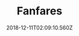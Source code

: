 ---
title: Fanfares
artist: GoGo Penguin
date: 2018-12-11T02:09:10.560Z
cover: tumblr_op6u03jnrd1vfaqyoo1_1280.jpg
styles:
  - Jazz
  - Electronica
links:
  spotify: https://play.spotify.com/album/779P1LBXo4NylXQ0sHSKqT
  youtube: https://music.youtube.com/watch?v=1oE9CtmSGSE
  applemusic: https://itunes.apple.com/us/album/fanfares/572204164?uo=4
  soundcloud: ""
  bandcamp: ""
  googleplay: https://play.google.com/music/m/Bqgh3itxe2pi3sy5dk6dc4cfu4u?signup_if_needed=1
  deezer: https://www.deezer.com/album/6022301
---